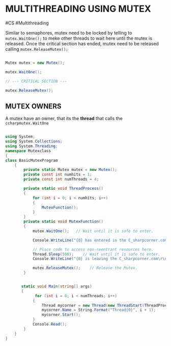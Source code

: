 # MULTITHREADING USING MUTEX
#CS #Multithreading 

Similar to semaphores, mutex need to be locked by telling to ```mutex.WaitOne();``` to meke other threads to wait here until the mutex is released. 
Once the critical section has ended, mutex need to be released calling ```mutex.ReleaseMutex();```

```csharp

Mutex mutex = new Mutex(); 

mutex.WaitOne();

// --- CRITICAL SECTION ---

mutex.ReleaseMutex(); 

```

## MUTEX OWNERS

A mutex have an owner, that its the **thread** that calls the ```ccharpmutex.WaitOne``` 

```csharp

using System;  
using System.Collections;  
using System.Threading;  
namespace Mutexclass  
{  
class BasicMutexProgram  
    {  
        private static Mutex mutex = new Mutex();  
        private const int numhits = 1;  
        private const int numThreads = 4;  

        private static void ThreadProcess()  
        {  
            for (int i = 0; i < numhits; i++)  
            {  
                MutexFunction();  
            }  
        }  
        private static void MutexFunction()  
        {  
            mutex.WaitOne();   // Wait until it is safe to enter.  

            Console.WriteLine("{0} has entered in the C_sharpcorner.com",  Thread.CurrentThread.Name);  

            // Place code to access non-reentrant resources here.  
           	Thread.Sleep(500);    // Wait until it is safe to enter.  
            Console.WriteLine("{0} is leaving the C_sharpcorner.com\r\n",  Thread.CurrentThread.Name);  

            mutex.ReleaseMutex();    // Release the Mutex.  
        }  


       static void Main(string[] args)  
       {  
             for (int i = 0; i < numThreads; i++)  
            {  
                Thread mycorner = new Thread(new ThreadStart(ThreadProcess));  
                mycorner.Name = String.Format("Thread{0}", i + 1);  
                mycorner.Start();  
            }  
            Console.Read();  
        }  
    }  
} 

```